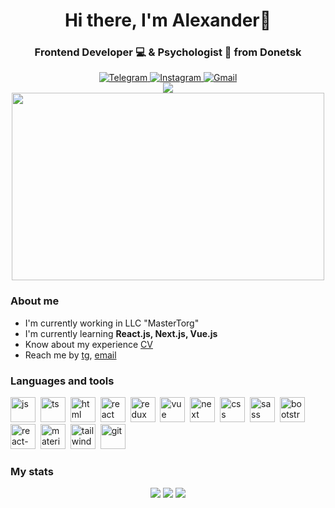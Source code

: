<div id="header" align="center">
    <h1>Hi there, I'm Alexander👋</h1>
    <h3>Frontend Developer 💻 & Psychologist 🧠 from Donetsk</h3>
</div>

<div id="social" align="center">
    <a href="https://t.me/harr1er">
        <img src="https://img.shields.io/badge/Telegram-blue?style=for-the-badge&logo=telegram&logoColor=white" alt="Telegram"/>
    </a>
    <a href="https://instagram.com/harr1er_">
        <img src="https://img.shields.io/badge/Instagram-blue?style=for-the-badge&logo=instagram&logoColor=white" alt="Instagram"/>
    </a>
    <a href="harr1er.work23@gmail.com">
        <img src="https://img.shields.io/badge/Gmail-blue?style=for-the-badge&logo=gmail&logoColor=white" alt="Gmail"/>
    </a>
</div>

<div id="views" align="center">
    <img src="https://komarev.com/ghpvc/?username=harr1er23&color=blue&style=for-the-badge&label=Profile+views"/>
</div>

<div align="center">
  <img src="https://media.giphy.com/media/dWesBcTLavkZuG35MI/giphy.gif" width="500" height="300"/>
</div>

### About me

- I'm currently working in LLC "MasterTorg"
- I'm currently learning **React.js, Next.js, Vue.js**
- Know about my experience [CV]()
- Reach me by [tg](https://t.me/harr1er), [email](harr1er.work23@gmail.com)

### Languages and tools

<img src="https://cdn.jsdelivr.net/gh/devicons/devicon@latest/icons/javascript/javascript-original.svg" width="40" height="40" title="js"/>&nbsp;
<img src="https://cdn.jsdelivr.net/gh/devicons/devicon@latest/icons/typescript/typescript-original.svg" width="40" height="40" title="ts"/>&nbsp;
<img src="https://cdn.jsdelivr.net/gh/devicons/devicon@latest/icons/html5/html5-original.svg" width="40" height="40" title="html"/>&nbsp;
<img src="https://cdn.jsdelivr.net/gh/devicons/devicon@latest/icons/react/react-original.svg" width="40" height="40" title="react"/>&nbsp;
<img src="https://cdn.jsdelivr.net/gh/devicons/devicon@latest/icons/redux/redux-original.svg" width="40" height="40" title="redux"/>&nbsp;
<img src="https://cdn.jsdelivr.net/gh/devicons/devicon@latest/icons/vuejs/vuejs-original.svg" width="40" height="40" title="vue"/>&nbsp;
<img src="https://cdn.jsdelivr.net/gh/devicons/devicon@latest/icons/nextjs/nextjs-original-wordmark.svg" width="40" height="40" title="next"/>&nbsp;
<img src="https://cdn.jsdelivr.net/gh/devicons/devicon@latest/icons/css3/css3-original.svg" width="40" height="40" title="css"/>&nbsp;
<img src="https://cdn.jsdelivr.net/gh/devicons/devicon@latest/icons/sass/sass-original.svg" width="40" height="40" title="sass"/>&nbsp;
<img src="https://cdn.jsdelivr.net/gh/devicons/devicon@latest/icons/bootstrap/bootstrap-original.svg" width="40" height="40" title="bootstrap"/>&nbsp;
<img src="https://cdn.jsdelivr.net/gh/devicons/devicon@latest/icons/reactbootstrap/reactbootstrap-original.svg" width="40" height="40" title="react-bootstrap"/>&nbsp;
<img src="https://cdn.jsdelivr.net/gh/devicons/devicon@latest/icons/materialui/materialui-original.svg" width="40" height="40" title="materialui"/>&nbsp;
<img src="https://cdn.jsdelivr.net/gh/devicons/devicon@latest/icons/tailwindcss/tailwindcss-original.svg" width="40" height="40" title="tailwind"/>&nbsp;
<img src="https://cdn.jsdelivr.net/gh/devicons/devicon@latest/icons/git/git-original.svg" width="40" height="40" title="git"/>&nbsp;

### My stats

<div id="stats" align="center">
    <img src="http://github-profile-summary-cards.vercel.app/api/cards/profile-details?username=harr1er23&theme=github_dark"/>
    <img src="http://github-profile-summary-cards.vercel.app/api/cards/repos-per-language?username=harr1er23&theme=github_dark"/>
    <img src="http://github-profile-summary-cards.vercel.app/api/cards/stats?username=harr1er23&theme=github_dark"/>
</div>
